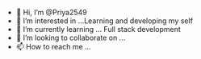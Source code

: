 - 👋 Hi, I’m @Priya2549
- 👀 I’m interested in ...Learning and developing my self
- 🌱 I’m currently learning ... Full stack development
- 💞️ I’m looking to collaborate on ...
- 📫 How to reach me ...

<!---
Priya2549/Priya2549 is a ✨ special ✨ repository because its `README.md` (this file) appears on your GitHub profile.
You can click the Preview link to take a look at your changes.
--->
